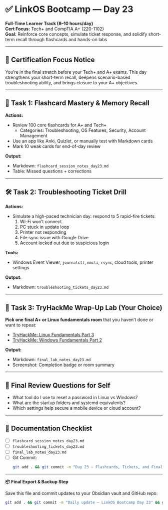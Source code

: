 # ✅ LinkOS Bootcamp — Day 23

**Full-Time Learner Track (8–10 hours/day)**  
**Cert Focus:** Tech+ and CompTIA A+ (220-1102)  
**Goal:** Reinforce core concepts, simulate ticket response, and solidify short-term recall through flashcards and hands-on labs

---

## 🎯 Certification Focus Notice

You’re in the final stretch before your Tech+ and A+ exams. This day strengthens your short-term recall, deepens scenario-based troubleshooting ability, and brings closure to your A+ objectives.

---

## 🧰 Task 1: Flashcard Mastery & Memory Recall

**Actions:**  
- Review 100 core flashcards for A+ and Tech+  
  - Categories: Troubleshooting, OS Features, Security, Account Management  
- Use an app like Anki, Quizlet, or manually test with Markdown cards  
- Mark 10 weak cards for end-of-day review

**Output:**  
- Markdown: `flashcard_session_notes_day23.md`  
- Table: Missed questions + corrections

---

## 🛠️ Task 2: Troubleshooting Ticket Drill

**Actions:**  
- Simulate a high-paced technician day: respond to 5 rapid-fire tickets:  
  1. Wi-Fi won’t connect  
  2. PC stuck in update loop  
  3. Printer not responding  
  4. File sync issue with Google Drive  
  5. Account locked out due to suspicious login

**Tools:**  
- Windows Event Viewer, `journalctl`, `nmcli`, `rsync`, cloud tools, printer settings

**Output:**  
- Markdown: `troubleshooting_tickets_day23.md`

---

## 🧪 Task 3: TryHackMe Wrap-Up Lab (Your Choice)

**Pick one final A+ or Linux fundamentals room** that you haven’t done or want to repeat:  
- [TryHackMe: Linux Fundamentals Part 3](https://tryhackme.com/room/linuxfundamentals3)  
- [TryHackMe: Windows Fundamentals Part 2](https://tryhackme.com/room/windowsfundamentals2)

**Output:**  
- Markdown: `final_lab_notes_day23.md`  
- Screenshot: Completion badge or room summary

---

## 🧠 Final Review Questions for Self

- What tool do I use to reset a password in Linux vs Windows?  
- What are the startup folders and systemd equivalents?  
- Which settings help secure a mobile device or cloud account?

---

## 📁 Documentation Checklist

- [ ] `flashcard_session_notes_day23.md`  
- [ ] `troubleshooting_tickets_day23.md`  
- [ ] `final_lab_notes_day23.md`  
- [ ] Git Commit:
  ```bash
  git add . && git commit -m "Day 23 – Flashcards, Tickets, and Final Lab" && git push origin main
  ```

---

**📦 Final Export & Backup Step**

Save this file and commit updates to your Obsidian vault and GitHub repo:

```bash
git add . && git commit -m "Daily update – LinkOS Bootcamp Day 23" && git push origin main
```
